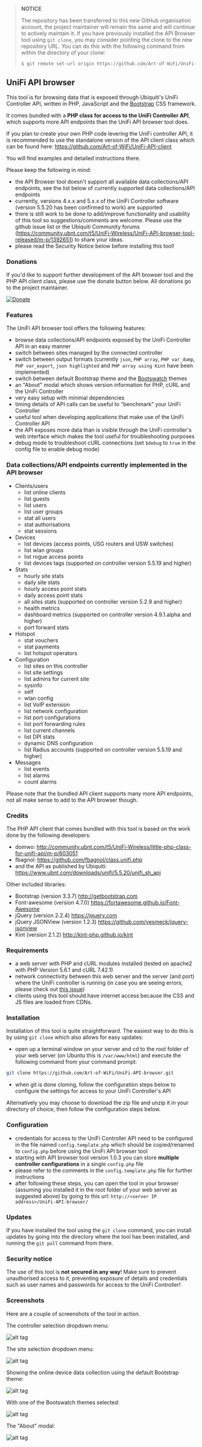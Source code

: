 >**NOTICE**
>
>The repository has been transferred to this new GitHub organisation account, the project maintainer will remain the same and will continue to actively maintain it.
> If you have previously installed the API Browser tool using `git clone`, you may consider pointing the clone to the new repository URL. You can do this with the following command from within the directory of your clone:
>```bash
>$ git remote set-url origin https://github.com/Art-of-WiFi/UniFi-API-browser.git
>```

## UniFi API browser
This tool is for browsing data that is exposed through Ubiquiti's UniFi Controller API, written in PHP, JavaScript and the [Bootstrap](http://getbootstrap.com/) CSS framework.

It comes bundled with a **PHP class for access to the UniFi Controller API**, which supports more API endpoints than the UniFi API browser tool does.

If you plan to create your own PHP code levering the UniFi controller API, it is recommended to use the standalone version of the API client class which can be found here: https://github.com/Art-of-WiFi/UniFi-API-client

You will find examples and detailed instructions there.

Please keep the following in mind:
- the API Browser tool doesn't support all available data collections/API endpoints, see the list below of currently supported data collections/API endpoints
- currently, versions 4.x.x and 5.x.x of the UniFi Controller software (version 5.5.20 has been confirmed to work) are supported
- there is still work to be done to add/improve functionality and usability of this tool so suggestions/comments are welcome. Please use the github issue list or the Ubiquiti Community forums (https://community.ubnt.com/t5/UniFi-Wireless/UniFi-API-browser-tool-released/m-p/1392651) to share your ideas.
- please read the Security Notice below before installing this tool!

### Donations
If you'd like to support further development of the API browser tool and the PHP API client class, please use the donate button below. All donations go to the project maintainer.

[![Donate](https://www.paypalobjects.com/en_GB/i/btn/btn_donate_LG.gif)](https://www.paypal.com/cgi-bin/webscr?cmd=_s-xclick&hosted_button_id=M7TVNVX3Z44VN)

### Features
The UniFi API browser tool offers the following features:
- browse data collections/API endpoints exposed by the UniFi Controller API in an easy manner
- switch between sites managed by the connected controller
- switch between output formats (currently `json`, `PHP array`, `PHP var_dump`, `PHP var_export`, `json highlighted` and `PHP array using Kint` have been implemented)
- switch between default Bootstrap theme and the [Bootswatch](https://bootswatch.com/) themes
- an "About" modal which shows version information for PHP, cURL and the UniFi Controller
- very easy setup with minimal dependencies
- timing details of API calls can be useful to "benchmark" your UniFi Controller
- useful tool when developing applications that make use of the UniFi Controller API
- the API exposes more data than is visible through the UniFi controller's web interface which makes the tool useful for troubleshooting purposes
- debug mode to troubleshoot cURL connections (set `$debug` to `true` in the config file to enable debug mode)

### Data collections/API endpoints currently implemented in the API browser
- Clients/users
  - list online clients
  - list guests
  - list users
  - list user groups
  - stat all users
  - stat authorisations
  - stat sessions
- Devices
  - list devices (access points, USG routers and USW switches)
  - list wlan groups
  - list rogue access points
  - list devices tags (supported on controller version 5.5.19 and higher)
- Stats
  - hourly site stats
  - daily site stats
  - hourly access point stats
  - daily access point stats
  - all sites stats (supported on controller version 5.2.9 and higher)
  - health metrics
  - dashboard metrics (supported on controller version 4.9.1.alpha and higher)
  - port forward stats
- Hotspot
  - stat vouchers
  - stat payments
  - list hotspot operators
- Configuration
  - list sites on this controller
  - list site settings
  - list admins for current site
  - sysinfo
  - self
  - wlan config
  - list VoIP extension
  - list network configuration
  - list port configurations
  - list port forwarding rules
  - list current channels
  - list DPI stats
  - dynamic DNS configuration
  - list Radius accounts (supported on controller version 5.5.19 and higher)
- Messages
  - list events
  - list alarms
  - count alarms

Please note that the bundled API client supports many more API endpoints, not all make sense to add to the API browser though.

### Credits
The PHP API client that comes bundled with this tool is based on the work done by the following developers:
- domwo: http://community.ubnt.com/t5/UniFi-Wireless/little-php-class-for-unifi-api/m-p/603051
- fbagnol: https://github.com/fbagnol/class.unifi.php
- and the API as published by Ubiquiti: https://www.ubnt.com/downloads/unifi/5.5.20/unifi_sh_api

Other included libraries:
- Bootstrap (version 3.3.7) http://getbootstrap.com
- Font-awesome (version 4.7.0) https://fortawesome.github.io/Font-Awesome
- jQuery (version 2.2.4) https://jquery.com
- jQuery JSONView (version 1.2.3) https://github.com/yesmeck/jquery-jsonview
- Kint (version 2.1.2) http://kint-php.github.io/kint

### Requirements
- a web server with PHP and cURL modules installed (tested on apache2 with PHP Version 5.6.1 and cURL 7.42.1)
- network connectivity between this web server and the server (and port) where the UniFi controller is running (in case you are seeing errors, please check out [this issue](https://github.com/Art-of-WiFi/UniFi-API-browser/issues/4))
- clients using this tool should have internet access because the CSS and JS files are loaded from CDNs.

### Installation
Installation of this tool is quite straightforward. The easiest way to do this is by using `git clone` which also allows for easy updates:
- open up a terminal window on your server and cd to the root folder of your web server (on Ubuntu this is `/var/www/html`) and execute the following command from your command prompt:
```bash
git clone https://github.com/Art-of-WiFi/UniFi-API-browser.git
```
- when git is done cloning, follow the configuration steps below to configure the settings for access to your UniFi Controller's API

Alternatively you may choose to download the zip file and unzip it in your directory of choice, then follow the configuration steps below.

### Configuration
- credentials for access to the UniFi Controller API need to be configured in the file named `config.template.php` which should be copied/renamed to `config.php` before using the UniFi API browser tool
- starting with API browser tool version 1.0.3 you can store **multiple controller configurations** in a single `config.php` file
- please refer to the comments in the `config.template.php` file for further instructions
- after following these steps, you can open the tool in your browser (assuming you installed it in the root folder of your web server as suggested above) by going to this url: `http://<server IP address>/UniFi-API-browser/`

### Updates
If you have installed the tool using the `git clone` command, you can install updates by going into the directory where the tool has been installed, and running the `git pull` command from there.

### Security notice
The use of this tool is **not secured in any way**! Make sure to prevent unauthorised access to it, preventing exposure of details and credentials such as user names and passwords for access to the UniFi Controller!

### Screenshots
Here are a couple of screenshots of the tool in action.

The controller selection dropdown menu:

![alt tag](https://user-images.githubusercontent.com/12016131/29446799-7081ad00-83ee-11e7-93df-37f31fb28391.PNG "Controller selection")

The site selection dropdown menu:

![alt tag](https://user-images.githubusercontent.com/12016131/29446798-707f17a2-83ee-11e7-8ea7-c273862787f4.PNG "Site selection")

Showing the online device data collection using the default Bootstrap theme:

![alt tag](https://user-images.githubusercontent.com/12016131/29446796-7077a76a-83ee-11e7-9b96-aa58209e572d.PNG "Online device collection")

With one of the Bootswatch themes selected:

![alt tag](https://user-images.githubusercontent.com/12016131/29446800-708476d4-83ee-11e7-9cfd-c6e18f02a217.PNG "Dark theme selected")

The "About" modal:

![alt tag](https://user-images.githubusercontent.com/12016131/29446797-707d1e02-83ee-11e7-8c4a-a80ad08a72a0.PNG "About modal")
